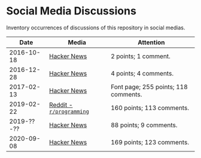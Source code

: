 # Social Media Discussions

Inventory occurrences of discussions of this repository in social medias.

| Date | Media | Attention |
|---|---|---|
| 2016-10-18 | [Hacker News](https://news.ycombinator.com/item?id=12737142) | 2 points; 1 comment. |
| 2016-12-28 | [Hacker News](https://news.ycombinator.com/item?id=13271541) | 4 points; 4 comments. |
| 2017-02-13 | [Hacker News](https://news.ycombinator.com/item?id=13637102) | Font page; 255 points; 118 comments. |
| 2019-02-22 | [Reddit - `r/programming`](https://www.reddit.com/r/programming/comments/athzqf/awesomefalsehood_a_curated_list_of_falsehoods/) | 160 points; 113 comments. |
| 2019-??-?? | [Hacker News](https://news.ycombinator.com/item?id=19215265) | 88 points; 9 comments. |
| 2020-09-08 | [Hacker News](https://news.ycombinator.com/item?id=24405941) | 169 points; 123 comments. |

